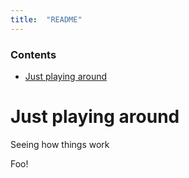 ```yaml
---
title:  "README"
---
```


<!-- DO NOT EDIT THIS FILE in docs.  It is autogenerated from the non-doc version -->

### Contents
- [Just playing around](#just-playing-around)


# Just playing around

Seeing how things work

Foo!

